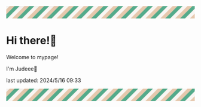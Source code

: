 <!-- Header image -->
<img src="./pokemon/pokemon_31.png" width="1000">

# Hi there!👋

Welcome to mypage!

I'm Judeee🐷

last updated: 2024/5/16 09:33

<!-- Footer image -->
<img src="./pokemon/pokemon_31.png" width="1000">
